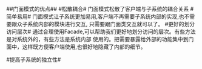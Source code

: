 ##门面模式的优点##
#松散耦合#
门面模式松散了客户端与子系统的耦合关系
#简单易用#
门面模式让子系统更加易用,客户端不再需要子系统内部的实现,也不需要跟众子系统内部的模块进行交互,
只需要跟门面类交互就可以了。
#更好的划分访问层次#
通过合理使用Facade,可以帮助我们更好地划分访问的层次。有些方法是对系统外的，有些方法是系统内部
使用的。把需要暴露给外部的功能集中到门面中，这样既方便客户端使用,也很好地隐藏了内部的细节。

#提高子系统的独立性#